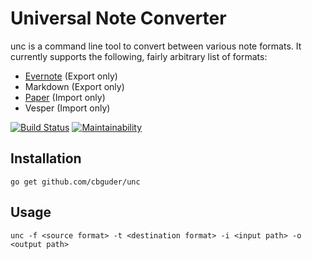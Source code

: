 # Universal Note Converter

unc is a command line tool to convert between various note formats. It currently supports the following, fairly arbitrary list of formats:

* [Evernote](https://evernote.com) (Export only)
* Markdown (Export only)
* [Paper](https://paper.dropbox.com) (Import only)
* Vesper (Import only)

[![Build Status](https://app.travis-ci.com/cbguder/unc.svg?branch=main)](https://app.travis-ci.com/cbguder/unc)
[![Maintainability](https://api.codeclimate.com/v1/badges/179a50ac83c139b246e5/maintainability)](https://codeclimate.com/github/cbguder/unc/maintainability)

## Installation

```
go get github.com/cbguder/unc
```

## Usage

```
unc -f <source format> -t <destination format> -i <input path> -o <output path>
```
